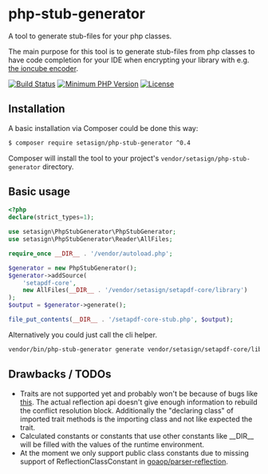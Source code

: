 # php-stub-generator
A tool to generate stub-files for your php classes.

The main purpose for this tool is to generate stub-files from php classes to have code 
completion for your IDE when encrypting your library with e.g. 
[the ioncube encoder](http://www.ioncube.com/php_encoder.php).

[![Build Status](https://travis-ci.org/Setasign/php-stub-generator.svg?branch=master)](https://travis-ci.org/Setasign/php-stub-generator)
[![Minimum PHP Version](http://img.shields.io/badge/php-%3E%3D%207.1-8892BF.svg)](https://php.net/)
[![License](https://img.shields.io/packagist/l/setasign/php-stub-generator.svg)](https://packagist.org/packages/setasign/php-stub-generator)

## Installation

A basic installation via Composer could be done this way:

```bash
$ composer require setasign/php-stub-generator ^0.4
```

Composer will install the tool to your project's `vendor/setasign/php-stub-generator` directory.


## Basic usage

```php
<?php
declare(strict_types=1);

use setasign\PhpStubGenerator\PhpStubGenerator;
use setasign\PhpStubGenerator\Reader\AllFiles;

require_once __DIR__ . '/vendor/autoload.php';

$generator = new PhpStubGenerator();
$generator->addSource(
    'setapdf-core',
    new AllFiles(__DIR__ . '/vendor/setasign/setapdf-core/library')
);
$output = $generator->generate();

file_put_contents(__DIR__ . '/setapdf-core-stub.php', $output);
```

Alternatively you could just call the cli helper.

```bash
vendor/bin/php-stub-generator generate vendor/setasign/setapdf-core/library setapdf-core-stub.php
```

## Drawbacks / TODOs
- Traits are not supported yet and probably won't be because of bugs like [this](https://bugs.php.net/bug.php?id=69180).
  The actual reflection api doesn't give enough information to rebuild the conflict resolution block.
  Additionally the "declaring class" of imported trait methods is the importing class and not like expected the trait.
- Calculated constants or constants that use other constants like \_\_DIR\_\_ will be filled with the values of the 
  runtime environment.
- At the moment we only support public class constants due to missing support of ReflectionClassConstant in [goaop/parser-reflection](https://github.com/goaop/parser-reflection).

